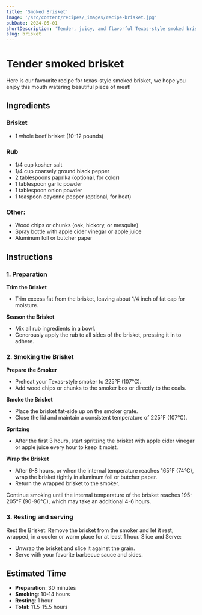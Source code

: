 ```yaml
---
title: 'Smoked Brisket'
image: '/src/content/recipes/_images/recipe-brisket.jpg'
pubDate: 2024-05-01
shortDescription: 'Tender, juicy, and flavorful Texas-style smoked brisket, perfect for serving at a barbecue or family gathering.'
slug: brisket
---
```


# Tender smoked brisket

Here is our favourite recipe for texas-style smoked brisket, we hope you enjoy this mouth watering beautiful piece of meat!

## Ingredients

### Brisket

- 1 whole beef brisket (10-12 pounds)

### Rub

- 1/4 cup kosher salt
- 1/4 cup coarsely ground black pepper
- 2 tablespoons paprika (optional, for color)
- 1 tablespoon garlic powder
- 1 tablespoon onion powder
- 1 teaspoon cayenne pepper (optional, for heat)

### Other:

- Wood chips or chunks (oak, hickory, or mesquite)
- Spray bottle with apple cider vinegar or apple juice
- Aluminum foil or butcher paper
 

## Instructions

### 1. Preparation

**Trim the Brisket**

- Trim excess fat from the brisket, leaving about 1/4 inch of fat cap for moisture.

**Season the Brisket**

- Mix all rub ingredients in a bowl.
- Generously apply the rub to all sides of the brisket, pressing it in to adhere.


### 2. Smoking the Brisket

**Prepare the Smoker**

- Preheat your Texas-style smoker to 225°F (107°C).
- Add wood chips or chunks to the smoker box or directly to the coals.

**Smoke the Brisket**

- Place the brisket fat-side up on the smoker grate.
- Close the lid and maintain a consistent temperature of 225°F (107°C).

**Spritzing**

- After the first 3 hours, start spritzing the brisket with apple cider vinegar or apple juice every hour to keep it moist.

**Wrap the Brisket**

- After 6-8 hours, or when the internal temperature reaches 165°F (74°C), wrap the brisket tightly in aluminum foil or butcher paper.
- Return the wrapped brisket to the smoker.

Continue smoking until the internal temperature of the brisket reaches 195-205°F (90-96°C), which may take an additional 4-6 hours.

### 3. Resting and serving
Rest the Brisket:
Remove the brisket from the smoker and let it rest, wrapped, in a cooler or warm place for at least 1 hour.
Slice and Serve:

- Unwrap the brisket and slice it against the grain.
- Serve with your favorite barbecue sauce and sides.

## Estimated Time

- **Preparation**: 30 minutes
- **Smoking**: 10-14 hours
- **Resting**: 1 hour
- **Total**: 11.5-15.5 hours
